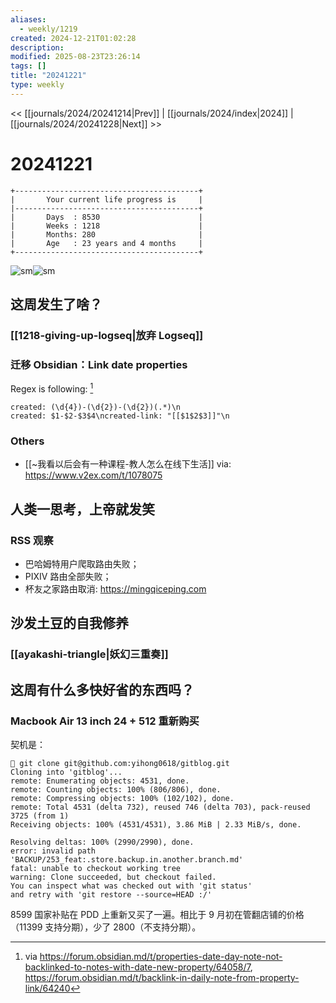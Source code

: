 ```yaml
---
aliases:
  - weekly/1219
created: 2024-12-21T01:02:28
description: 
modified: 2025-08-23T23:26:14
tags: []
title: "20241221"
type: weekly
---
```


<< [[journals/2024/20241214|Prev]] | [[journals/2024/index|2024]] | [[journals/2024/20241228|Next]] >>

# 20241221

```shell
+-----------------------------------------+
|       Your current life progress is     |
|-----------------------------------------+
|       Days  : 8530                      |
|       Weeks : 1218                      |
|       Months: 280                       |
|       Age   : 23 years and 4 months     |
+-----------------------------------------+
```

![sm](https://img.owspace.com/Public/uploads/Download/2024/1217.jpg)![sm](https://img.owspace.com/Public/uploads/Download/2024/1220.jpg)

## 这周发生了啥？

### [[1218-giving-up-logseq|放弃 Logseq]]

### 迁移 Obsidian：Link date properties

Regex is following: [^link-date-url-on-obsidian]

```shell
created: (\d{4})-(\d{2})-(\d{2})(.*)\n
created: $1-$2-$3$4\ncreated-link: "[[$1$2$3]]"\n
```

### Others

- [[~我看以后会有一种课程-教人怎么在线下生活]] via: https://www.v2ex.com/t/1078075

## 人类一思考，上帝就发笑

### RSS 观察

- 巴哈姆特用户爬取路由失败；
- PIXIV 路由全部失败；
- 杯友之家路由取消: https://mingqiceping.com

## 沙发土豆的自我修养

### [[ayakashi-triangle|妖幻三重奏]]

## 这周有什么多快好省的东西吗？

### Macbook Air 13 inch 24 + 512 重新购买

契机是：

```shell
 git clone git@github.com:yihong0618/gitblog.git
Cloning into 'gitblog'...
remote: Enumerating objects: 4531, done.
remote: Counting objects: 100% (806/806), done.
remote: Compressing objects: 100% (102/102), done.
remote: Total 4531 (delta 732), reused 746 (delta 703), pack-reused 3725 (from 1)
Receiving objects: 100% (4531/4531), 3.86 MiB | 2.33 MiB/s, done.

Resolving deltas: 100% (2990/2990), done.
error: invalid path 'BACKUP/253_feat:.store.backup.in.another.branch.md'
fatal: unable to checkout working tree
warning: Clone succeeded, but checkout failed.
You can inspect what was checked out with 'git status'
and retry with 'git restore --source=HEAD :/'
```

8599 国家补贴在 PDD 上重新又买了一遍。相比于 9 月初在管翻店铺的价格（11399 支持分期），少了 2800（不支持分期）。

[^link-date-url-on-obsidian]: via https://forum.obsidian.md/t/properties-date-day-note-not-backlinked-to-notes-with-date-new-property/64058/7, https://forum.obsidian.md/t/backlink-in-daily-note-from-property-link/64240
